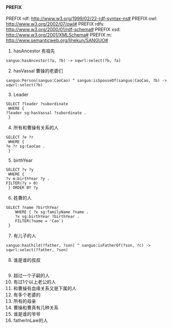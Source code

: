 #### PREFIX
PREFIX rdf: <http://www.w3.org/1999/02/22-rdf-syntax-ns#>
PREFIX owl: <http://www.w3.org/2002/07/owl#>
PREFIX rdfs: <http://www.w3.org/2000/01/rdf-schema#>
PREFIX xsd: <http://www.w3.org/2001/XMLSchema#>
PREFIX m: <http://www.semanticweb.org/lihekun/SANGUO#>

1. hasAncestor 有祖先
```
sanguo:hasAncestor(?a, ?b) -> sqwrl:select(?b, ?a)
```

2. hasVassal 曹操的老婆们
```
sanguo:Person(sanguo:CaoCao) ^ sanguo:isSpouseOf(sanguo:CaoCao, ?b) -> sqwrl:select(?b)
```

3. Leader
```
SELECT ?leader ?subordinate
 WHERE {
?leader sg:hasVassal ?subordinate .
 }
```

4. 所有和曹操有关系的人
```
SELECT ?e ?r
 WHERE {
?e ?r sg:CaoCao .
 }
```

5. birthYear
```
SELECT ?v ?y
 WHERE {
?v m:birthYear ?y .
FILTER(?y > 0)
 } ORDER BY ?y
```

6. 姓曹的人
```
SELECT ?name ?birthYear
	WHERE { ?x sg:familyName ?name .
	?x sg:birthYear ?birthYear . 
	FILTER(?name = 'Cao')
 }
```

7. 有儿子的人
```
sanguo:hasChild(?father, ?son) ^ sanguo:isFatherOf(?son, ?c) -> sqwrl:select(?father, ?son)
```
8. 谁是谁的叔叔
```

```
9. 超过一个子嗣的人
10. 有过1个以上老公的人
11. 和曹操有血缘关系又是下属的人
12. 有多个老婆的
13. 所有的母亲
14. 曹操和曹真有几种关系
15. 谁是谁的爷爷
16. fatherInLaw的人